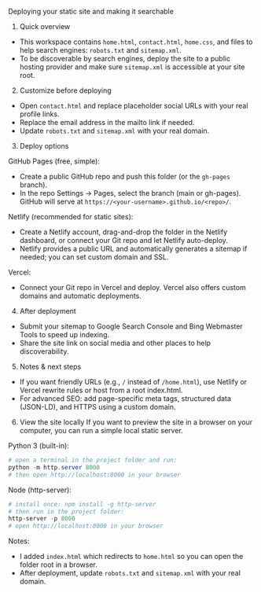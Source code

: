 Deploying your static site and making it searchable

1) Quick overview
- This workspace contains `home.html`, `contact.html`, `home.css`, and files to help search engines: `robots.txt` and `sitemap.xml`.
- To be discoverable by search engines, deploy the site to a public hosting provider and make sure `sitemap.xml` is accessible at your site root.

2) Customize before deploying
- Open `contact.html` and replace placeholder social URLs with your real profile links.
- Replace the email address in the mailto link if needed.
- Update `robots.txt` and `sitemap.xml` with your real domain.

3) Deploy options

GitHub Pages (free, simple):
- Create a public GitHub repo and push this folder (or the `gh-pages` branch).
- In the repo Settings → Pages, select the branch (main or gh-pages). GitHub will serve at `https://<your-username>.github.io/<repo>/`.

Netlify (recommended for static sites):
- Create a Netlify account, drag-and-drop the folder in the Netlify dashboard, or connect your Git repo and let Netlify auto-deploy.
- Netlify provides a public URL and automatically generates a sitemap if needed; you can set custom domain and SSL.

Vercel:
- Connect your Git repo in Vercel and deploy. Vercel also offers custom domains and automatic deployments.

4) After deployment
- Submit your sitemap to Google Search Console and Bing Webmaster Tools to speed up indexing.
- Share the site link on social media and other places to help discoverability.

5) Notes & next steps
- If you want friendly URLs (e.g., `/` instead of `/home.html`), use Netlify or Vercel rewrite rules or host from a root index.html.
- For advanced SEO: add page-specific meta tags, structured data (JSON-LD), and HTTPS using a custom domain.

6) View the site locally
If you want to preview the site in a browser on your computer, you can run a simple local static server.

Python 3 (built-in):
```powershell
# open a terminal in the project folder and run:
python -m http.server 8000
# then open http://localhost:8000 in your browser
```

Node (http-server):
```powershell
# install once: npm install -g http-server
# then run in the project folder:
http-server -p 8000
# open http://localhost:8000 in your browser
```

Notes:
- I added `index.html` which redirects to `home.html` so you can open the folder root in a browser.
- After deployment, update `robots.txt` and `sitemap.xml` with your real domain.
